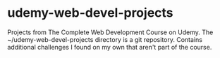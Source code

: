 # udemy-web-devel-projects
Projects from The Complete Web Development Course on Udemy.
The ~/udemy-web-devel-projects directory is a git repository.
Contains additional challenges I found on my own that aren't part of the course.
